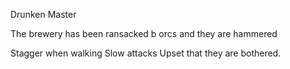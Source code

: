 Drunken Master

The brewery has been ransacked b orcs and they are hammered

Stagger when walking
Slow attacks
Upset that they are bothered. 
